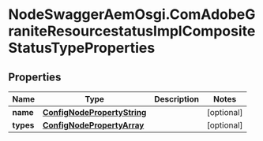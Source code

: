 # NodeSwaggerAemOsgi.ComAdobeGraniteResourcestatusImplCompositeStatusTypeProperties

## Properties
Name | Type | Description | Notes
------------ | ------------- | ------------- | -------------
**name** | [**ConfigNodePropertyString**](ConfigNodePropertyString.md) |  | [optional] 
**types** | [**ConfigNodePropertyArray**](ConfigNodePropertyArray.md) |  | [optional] 


